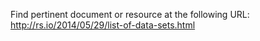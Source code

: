 Find pertinent document or resource at the following URL:
http://rs.io/2014/05/29/list-of-data-sets.html
